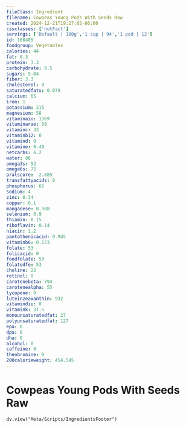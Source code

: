 ```yaml
---
fileClass: Ingredient
filename: Cowpeas Young Pods With Seeds Raw
created: 2024-12-21T19:27:02-06:00
cssclasses: ['nutFact']
servings: ['Default | 100g','1 cup | 94','1 pod | 12']
id: 168405
foodgroup: Vegetables
calories: 44
fat: 0.3
protein: 3.3
carbohydrate: 9.5
sugars: 5.04
fiber: 3.3
cholesterol: 0
saturatedfats: 0.079
calcium: 65
iron: 1
potassium: 215
magnesium: 58
vitaminaiu: 1369
vitaminarae: 68
vitaminc: 33
vitaminb12: 0
vitamind: 0
vitamine: 0.49
netcarbs: 6.2
water: 86
omega3s: 52
omega6s: 72
pralscore: -2.885
transfattyacids: 0
phosphorus: 65
sodium: 4
zinc: 0.34
copper: 0.1
manganese: 0.308
selenium: 0.9
thiamin: 0.15
riboflavin: 0.14
niacin: 1.2
pantothenicacid: 0.945
vitaminb6: 0.173
folate: 53
folicacid: 0
foodfolate: 53
folatedfe: 53
choline: 22
retinol: 0
carotenebeta: 794
carotenealpha: 55
lycopene: 0
luteinzeaxanthin: 932
vitamindiu: 0
vitamink: 31.5
monounsaturatedfat: 27
polyunsaturatedfat: 127
epa: 0
dpa: 0
dha: 0
alcohol: 0
caffeine: 0
theobromine: 0
200calorieweight: 454.545
---
```


# Cowpeas Young Pods With Seeds Raw

```dataviewjs
dv.view("Meta/Scripts/IngredientsFooter")
```